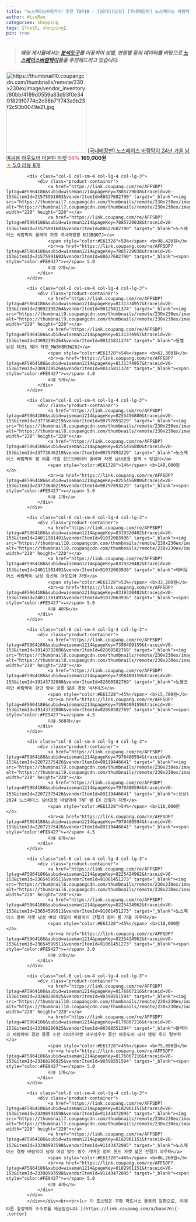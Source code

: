 ```yaml
---
title: "노스페이스바람막이 추천 TOP10 - [20대][남성] [국내매장판] 노스페이스 바람막이 24년 가을 남여공용 아웃도어 마운틴 자켓"
author: WiseMan
categories: shopping
tags: [Top10, shopping]
pin: true
---
```


> ##### 해당 게시물에서는 [**분석도구**](https://itemscout.io/)를 이용하여 **성별**, **연령별** 등의 데이터를 바탕으로 [**노스페이스바람막이**](https://link.coupang.com/a/baae76)들을 추천해드리고 있습니다.
<div class="container"><div class="row">
            <div class="col-6 col-sm-4 col-lg-4 col-lg-3">
                <div class="product-container">
                    <a href="https://link.coupang.com/re/AFFSDP?lptag=AF5964186&subid=wiseman1214&pageKey=8336394157&traceid=V0-153&itemId=24071582738&vendorItemId=91091288054" target="_blank"><img src="https://thumbnail10.coupangcdn.com/thumbnails/remote/230x230ex/image/vendor_inventory/80bb/4189d0559a83d93f0e3491829f0774c2c98b71f743a9b23f2c93b0049e21.jpg" alt="https://thumbnail10.coupangcdn.com/thumbnails/remote/230x230ex/image/vendor_inventory/80bb/4189d0559a83d93f0e3491829f0774c2c98b71f743a9b23f2c93b0049e21.jpg" width="220" height="220"></a>
                    <a href="https://link.coupang.com/re/AFFSDP?lptag=AF5964186&subid=wiseman1214&pageKey=8336394157&traceid=V0-153&itemId=24071582738&vendorItemId=91091288054" target="_blank">[국내매장판] 노스페이스 바람막이 24년 가을 남여공용 아웃도어 마운틴 자켓</a>
                    <span style="color:#E61328">54%</span> <b>169,000원</b>
                    <br><a href="https://link.coupang.com/re/AFFSDP?lptag=AF5964186&subid=wiseman1214&pageKey=8336394157&traceid=V0-153&itemId=24071582738&vendorItemId=91091288054" target="_blank"><span style="color:#FE9427">★</span> 5.0
                    리뷰 8개</a>
                </div>
            </div>
            
            <div class="col-6 col-sm-4 col-lg-4 col-lg-3">
                <div class="product-container">
                    <a href="https://link.coupang.com/re/AFFSDP?lptag=AF5964186&subid=wiseman1214&pageKey=7885729038&traceid=V0-153&itemId=21575991603&vendorItemId=88627682790" target="_blank"><img src="https://thumbnail7.coupangcdn.com/thumbnails/remote/230x230ex/image/vendor_inventory/f185/1532e203c0f5bda6b03951f611c8df1d736cffc4629758e18ff7c3b37d2d.jpg" alt="https://thumbnail7.coupangcdn.com/thumbnails/remote/230x230ex/image/vendor_inventory/f185/1532e203c0f5bda6b03951f611c8df1d736cffc4629758e18ff7c3b37d2d.jpg" width="220" height="220"></a>
                    <a href="https://link.coupang.com/re/AFFSDP?lptag=AF5964186&subid=wiseman1214&pageKey=7885729038&traceid=V0-153&itemId=21575991603&vendorItemId=88627682790" target="_blank">노스페이스 바람막이 올레마 자켓 국내매장판 NJ3BQ07J</a>
                    <span style="color:#E61328">59%</span> <b>98,420원</b>
                    <br><a href="https://link.coupang.com/re/AFFSDP?lptag=AF5964186&subid=wiseman1214&pageKey=7885729038&traceid=V0-153&itemId=21575991603&vendorItemId=88627682790" target="_blank"><span style="color:#FE9427">★</span> 5.0
                    리뷰 2개</a>
                </div>
            </div>
            
            <div class="col-6 col-sm-4 col-lg-4 col-lg-3">
                <div class="product-container">
                    <a href="https://link.coupang.com/re/AFFSDP?lptag=AF5964186&subid=wiseman1214&pageKey=8131374957&traceid=V0-153&itemId=23092395264&vendorItemId=90125811374" target="_blank"><img src="https://thumbnail9.coupangcdn.com/thumbnails/remote/230x230ex/image/vendor_inventory/4293/3924abff2698a88146700ebf6d038820100de206fc580c0aaed2c71674f4.jpg" alt="https://thumbnail9.coupangcdn.com/thumbnails/remote/230x230ex/image/vendor_inventory/4293/3924abff2698a88146700ebf6d038820100de206fc580c0aaed2c71674f4.jpg" width="220" height="220"></a>
                    <a href="https://link.coupang.com/re/AFFSDP?lptag=AF5964186&subid=wiseman1214&pageKey=8131374957&traceid=V0-153&itemId=23092395264&vendorItemId=90125811374" target="_blank">몽벨 남성 테크L 웨더 자켓_MW3HBMJW202</a>
                    <span style="color:#E61328">54%</span> <b>62,300원</b>
                    <br><a href="https://link.coupang.com/re/AFFSDP?lptag=AF5964186&subid=wiseman1214&pageKey=8131374957&traceid=V0-153&itemId=23092395264&vendorItemId=90125811374" target="_blank"><span style="color:#FE9427">★</span> 4.0
                    리뷰 5개</a>
                </div>
            </div>
            
            <div class="col-6 col-sm-4 col-lg-4 col-lg-3">
                <div class="product-container">
                    <a href="https://link.coupang.com/re/AFFSDP?lptag=AF5964186&subid=wiseman1214&pageKey=8255456880&traceid=V0-153&itemId=23773646219&vendorItemId=90797893229" target="_blank"><img src="https://thumbnail8.coupangcdn.com/thumbnails/remote/230x230ex/image/vendor_inventory/8a23/0ad6b5db7caba79ddd180be463533f740b09a3390a8a0394823c0b840319.png" alt="https://thumbnail8.coupangcdn.com/thumbnails/remote/230x230ex/image/vendor_inventory/8a23/0ad6b5db7caba79ddd180be463533f740b09a3390a8a0394823c0b840319.png" width="220" height="220"></a>
                    <a href="https://link.coupang.com/re/AFFSDP?lptag=AF5964186&subid=wiseman1214&pageKey=8255456880&traceid=V0-153&itemId=23773646219&vendorItemId=90797893229" target="_blank">노스페이스 바람막이 봄 여름 가을 윈드브레이커 올레마 자켓 남녀공용 블랙 + 링걸이</a>
                    <span style="color:#E61328">14%</span> <b>148,000원</b>
                    <br><a href="https://link.coupang.com/re/AFFSDP?lptag=AF5964186&subid=wiseman1214&pageKey=8255456880&traceid=V0-153&itemId=23773646219&vendorItemId=90797893229" target="_blank"><span style="color:#FE9427">★</span> 5.0
                    리뷰 1개</a>
                </div>
            </div>
            
            <div class="col-6 col-sm-4 col-lg-4 col-lg-3">
                <div class="product-container">
                    <a href="https://link.coupang.com/re/AFFSDP?lptag=AF5964186&subid=wiseman1214&pageKey=8319320482&traceid=V0-153&itemId=24011381491&vendorItemId=91032063936" target="_blank"><img src="https://thumbnail10.coupangcdn.com/thumbnails/remote/230x230ex/image/vendor_inventory/561b/5c3327d16faf65ced14eedca5a6cbe3afd9c8edc34e3f718ef4014fb7802.JPG" alt="https://thumbnail10.coupangcdn.com/thumbnails/remote/230x230ex/image/vendor_inventory/561b/5c3327d16faf65ced14eedca5a6cbe3afd9c8edc34e3f718ef4014fb7802.JPG" width="220" height="220"></a>
                    <a href="https://link.coupang.com/re/AFFSDP?lptag=AF5964186&subid=wiseman1214&pageKey=8319320482&traceid=V0-153&itemId=24011381491&vendorItemId=91032063936" target="_blank">에버유어스 바람막이 남성 등산복 아웃도어 자켓</a>
                    <span style="color:#E61328">53%</span> <b>33,200원</b>
                    <br><a href="https://link.coupang.com/re/AFFSDP?lptag=AF5964186&subid=wiseman1214&pageKey=8319320482&traceid=V0-153&itemId=24011381491&vendorItemId=91032063936" target="_blank"><span style="color:#FE9427">★</span> 5.0
                    리뷰 40개</a>
                </div>
            </div>
            
            <div class="col-6 col-sm-4 col-lg-4 col-lg-3">
                <div class="product-container">
                    <a href="https://link.coupang.com/re/AFFSDP?lptag=AF5964186&subid=wiseman1214&pageKey=7398409159&traceid=V0-153&itemId=19143732086&vendorItemId=82860582769" target="_blank"><img src="https://thumbnail8.coupangcdn.com/thumbnails/remote/230x230ex/image/vendor_inventory/b8fd/992c6564f3f834c4d2a5e8e1bd808a4b75b46af77af3639381ea8d181e30.jpg" alt="https://thumbnail8.coupangcdn.com/thumbnails/remote/230x230ex/image/vendor_inventory/b8fd/992c6564f3f834c4d2a5e8e1bd808a4b75b46af77af3639381ea8d181e30.jpg" width="220" height="220"></a>
                    <a href="https://link.coupang.com/re/AFFSDP?lptag=AF5964186&subid=wiseman1214&pageKey=7398409159&traceid=V0-153&itemId=19143732086&vendorItemId=82860582769" target="_blank">노블코리안 바람막이 편안 방수 방풍 얇은 경량 빅사이즈</a>
                    <span style="color:#E61328">45%</span> <b>15,700원</b>
                    <br><a href="https://link.coupang.com/re/AFFSDP?lptag=AF5964186&subid=wiseman1214&pageKey=7398409159&traceid=V0-153&itemId=19143732086&vendorItemId=82860582769" target="_blank"><span style="color:#FE9427">★</span> 4.5
                    리뷰 560개</a>
                </div>
            </div>
            
            <div class="col-6 col-sm-4 col-lg-4 col-lg-3">
                <div class="product-container">
                    <a href="https://link.coupang.com/re/AFFSDP?lptag=AF5964186&subid=wiseman1214&pageKey=7970480594&traceid=V0-153&itemId=22072375426&vendorItemId=89119446641" target="_blank"><img src="https://thumbnail9.coupangcdn.com/thumbnails/remote/230x230ex/image/vendor_inventory/59d4/6f7631e5c44d6c4c75af9dc514c475a72d3b54bffdd8b4908da9a6b1470a.png" alt="https://thumbnail9.coupangcdn.com/thumbnails/remote/230x230ex/image/vendor_inventory/59d4/6f7631e5c44d6c4c75af9dc514c475a72d3b54bffdd8b4908da9a6b1470a.png" width="220" height="220"></a>
                    <a href="https://link.coupang.com/re/AFFSDP?lptag=AF5964186&subid=wiseman1214&pageKey=7970480594&traceid=V0-153&itemId=22072375426&vendorItemId=89119446641" target="_blank">(신상) 2024 노스페이스 남녀공용 바람막이 TNF 런 EX 간절기 자켓</a>
                    <span style="color:#E61328">54%</span> <b>116,000원</b>
                    <br><a href="https://link.coupang.com/re/AFFSDP?lptag=AF5964186&subid=wiseman1214&pageKey=7970480594&traceid=V0-153&itemId=22072375426&vendorItemId=89119446641" target="_blank"><span style="color:#FE9427">★</span> 4.5
                    리뷰 6개</a>
                </div>
            </div>
            
            <div class="col-6 col-sm-4 col-lg-4 col-lg-3">
                <div class="product-container">
                    <a href="https://link.coupang.com/re/AFFSDP?lptag=AF5964186&subid=wiseman1214&pageKey=8225424962&traceid=V0-153&itemId=23654599511&vendorItemId=91061451273" target="_blank"><img src="https://thumbnail6.coupangcdn.com/thumbnails/remote/230x230ex/image/vendor_inventory/8190/a81e41921f88eaddfa14a5a92681ae35eaae6f9f36b33ce63d9edbe8fdba.png" alt="https://thumbnail6.coupangcdn.com/thumbnails/remote/230x230ex/image/vendor_inventory/8190/a81e41921f88eaddfa14a5a92681ae35eaae6f9f36b33ce63d9edbe8fdba.png" width="220" height="220"></a>
                    <a href="https://link.coupang.com/re/AFFSDP?lptag=AF5964186&subid=wiseman1214&pageKey=8225424962&traceid=V0-153&itemId=23654599511&vendorItemId=91061451273" target="_blank">노스페이스 봄버 자켓 남성 여성 데일리 바람막이 간절기 점퍼 봄 가을 아우터</a>
                    <span style="color:#E61328">45%</span> <b>118,000원</b>
                    <br><a href="https://link.coupang.com/re/AFFSDP?lptag=AF5964186&subid=wiseman1214&pageKey=8225424962&traceid=V0-153&itemId=23654599511&vendorItemId=91061451273" target="_blank"><span style="color:#FE9427">★</span> 3.0
                    리뷰 2개</a>
                </div>
            </div>
            
            <div class="col-6 col-sm-4 col-lg-4 col-lg-3">
                <div class="product-container">
                    <a href="https://link.coupang.com/re/AFFSDP?lptag=AF5964186&subid=wiseman1214&pageKey=8176867216&traceid=V0-153&itemId=23368286925&vendorItemId=90398551594" target="_blank"><img src="https://thumbnail10.coupangcdn.com/thumbnails/remote/230x230ex/image/vendor_inventory/dbc1/fd27e2a60c8ffbf9ece75205371837f48212ee8f900e5ff482cab68ab9ea.jpg" alt="https://thumbnail10.coupangcdn.com/thumbnails/remote/230x230ex/image/vendor_inventory/dbc1/fd27e2a60c8ffbf9ece75205371837f48212ee8f900e5ff482cab68ab9ea.jpg" width="220" height="220"></a>
                    <a href="https://link.coupang.com/re/AFFSDP?lptag=AF5964186&subid=wiseman1214&pageKey=8176867216&traceid=V0-153&itemId=23368286925&vendorItemId=90398551594" target="_blank">블랙야크 바람막이 경량 통풍 스판 라이트자켓 내구성우수 등산 아웃도어 낚시 캠핑 후드 탈부착</a>
                    <span style="color:#E61328">45%</span> <b>75,000원</b>
                    <br><a href="https://link.coupang.com/re/AFFSDP?lptag=AF5964186&subid=wiseman1214&pageKey=8176867216&traceid=V0-153&itemId=23368286925&vendorItemId=90398551594" target="_blank"><span style="color:#FE9427">★</span> 5.0
                    리뷰 1개</a>
                </div>
            </div>
            
            <div class="col-6 col-sm-4 col-lg-4 col-lg-3">
                <div class="product-container">
                    <a href="https://link.coupang.com/re/AFFSDP?lptag=AF5964186&subid=wiseman1214&pageKey=8182961151&traceid=V0-153&itemId=23398993598&vendorItemId=91143472095" target="_blank"><img src="https://thumbnail7.coupangcdn.com/thumbnails/remote/230x230ex/image/vendor_inventory/4603/4c77cc04dc2cd0d87296cdca4266307890def3ada9e1e29e47f3f6a7496c.jpg" alt="https://thumbnail7.coupangcdn.com/thumbnails/remote/230x230ex/image/vendor_inventory/4603/4c77cc04dc2cd0d87296cdca4266307890def3ada9e1e29e47f3f6a7496c.jpg" width="220" height="220"></a>
                    <a href="https://link.coupang.com/re/AFFSDP?lptag=AF5964186&subid=wiseman1214&pageKey=8182961151&traceid=V0-153&itemId=23398993598&vendorItemId=91143472095" target="_blank">노스페이스 경량 바람막이 남성 여성 발수 방수 가벼운 점퍼 윈드 자켓 얇은 간절기 아우터</a>
                    <span style="color:#E61328">46%</span> <b>86,260원</b>
                    <br><a href="https://link.coupang.com/re/AFFSDP?lptag=AF5964186&subid=wiseman1214&pageKey=8182961151&traceid=V0-153&itemId=23398993598&vendorItemId=91143472095" target="_blank"><span style="color:#FE9427">★</span> 5.0
                    리뷰 4개</a>
                </div>
            </div>
            </div></div><br><br>[👉 이 포스팅은 쿠팡 파트너스 활동의 일환으로, 이에 따른 일정액의 수수료를 제공받습니다.](https://link.coupang.com/a/baae76){: .center}